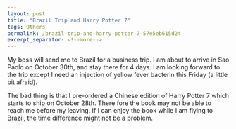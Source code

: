 ```yaml
---
layout: post
title: "Brazil Trip and Harry Potter 7"
tags: Others
permalink: /brazil-trip-and-harry-potter-7-57e5eb615d24
excerpt_separator: <!--more-->
---
```

My boss will send me to Brazil for a business trip. I am about to arrive in Sao Paolo on October 30th, and stay there for 4 days. I am looking forward to the trip except I need an injection of yellow fever bacterin this Friday (a little bit afraid).

The bad thing is that I pre-ordered a Chinese edition of Harry Potter 7 which starts to ship on October 28th. There fore the book may not be able to reach me before my leaving. If I can enjoy the book while I am flying to Brazil, the time difference might not be a problem.
<!--more-->
